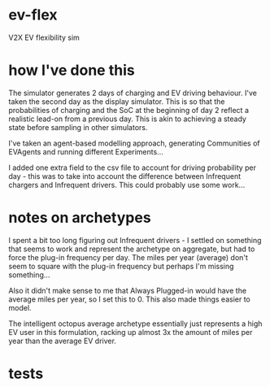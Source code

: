 # ev-flex
V2X EV flexibility sim


# how I've done this

The simulator generates 2 days of charging and EV driving behaviour. I've taken the second day as the display simulator. This is so that the probabilities of charging and the SoC at the beginning of day 2 reflect a realistic lead-on from a previous day. This is akin to achieving a steady state before sampling in other simulators. 

I've taken an agent-based modelling approach, generating Communities of EVAgents and running different Experiments...

I added one extra field to the csv file to account for driving probability per day - this was to take into account the difference between Infrequent chargers and Infrequent drivers. This could probably use some work...

# notes on archetypes

I spent a bit too long figuring out Infrequent drivers - I settled on something that seems to work and represent the archetype on aggregate, but had to force the plug-in frequency per day. The miles per year (average) don't seem to square with the plug-in frequency but perhaps I'm missing something...

Also it didn't make sense to me that Always Plugged-in would have the average miles per year, so I set this to 0. This also made things easier to model.

The intelligent octopus average archetype essentially just represents a high EV user in this formulation, racking up almost 3x the amount of miles per year than the average EV driver.

# tests
